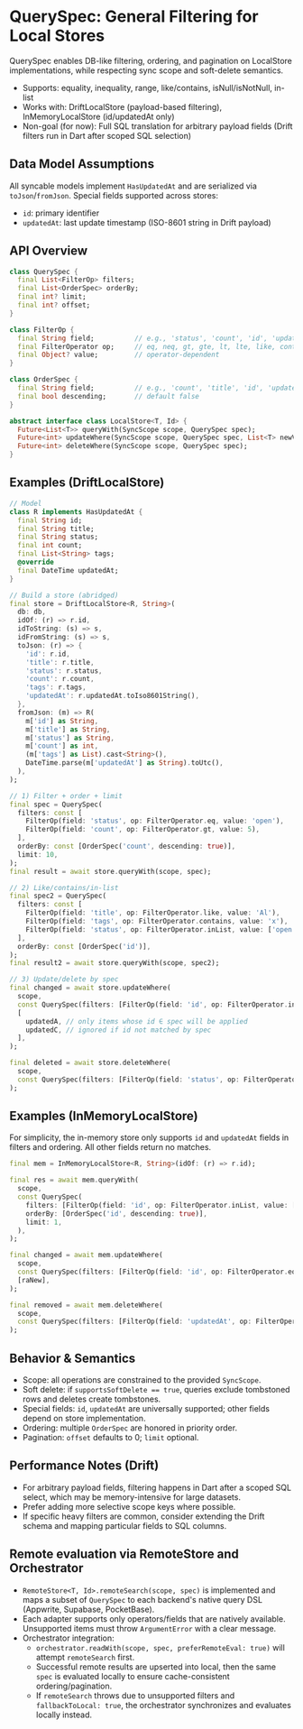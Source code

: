 # QuerySpec: General Filtering for Local Stores

QuerySpec enables DB-like filtering, ordering, and pagination on LocalStore implementations, while respecting sync scope and soft-delete semantics.

- Supports: equality, inequality, range, like/contains, isNull/isNotNull, in-list
- Works with: DriftLocalStore (payload-based filtering), InMemoryLocalStore (id/updatedAt only)
- Non-goal (for now): Full SQL translation for arbitrary payload fields (Drift filters run in Dart after scoped SQL selection)

## Data Model Assumptions

All syncable models implement `HasUpdatedAt` and are serialized via `toJson`/`fromJson`. Special fields supported across stores:

- `id`: primary identifier
- `updatedAt`: last update timestamp (ISO-8601 string in Drift payload)

## API Overview

```dart
class QuerySpec {
  final List<FilterOp> filters;
  final List<OrderSpec> orderBy;
  final int? limit;
  final int? offset;
}

class FilterOp {
  final String field;          // e.g., 'status', 'count', 'id', 'updatedAt'
  final FilterOperator op;     // eq, neq, gt, gte, lt, lte, like, contains, isNull, isNotNull, inList
  final Object? value;         // operator-dependent
}

class OrderSpec {
  final String field;          // e.g., 'count', 'title', 'id', 'updatedAt'
  final bool descending;       // default false
}

abstract interface class LocalStore<T, Id> {
  Future<List<T>> queryWith(SyncScope scope, QuerySpec spec);
  Future<int> updateWhere(SyncScope scope, QuerySpec spec, List<T> newValues);
  Future<int> deleteWhere(SyncScope scope, QuerySpec spec);
}
```

## Examples (DriftLocalStore)

```dart
// Model
class R implements HasUpdatedAt {
  final String id;
  final String title;
  final String status;
  final int count;
  final List<String> tags;
  @override
  final DateTime updatedAt;
}

// Build a store (abridged)
final store = DriftLocalStore<R, String>(
  db: db,
  idOf: (r) => r.id,
  idToString: (s) => s,
  idFromString: (s) => s,
  toJson: (r) => {
    'id': r.id,
    'title': r.title,
    'status': r.status,
    'count': r.count,
    'tags': r.tags,
    'updatedAt': r.updatedAt.toIso8601String(),
  },
  fromJson: (m) => R(
    m['id'] as String,
    m['title'] as String,
    m['status'] as String,
    m['count'] as int,
    (m['tags'] as List).cast<String>(),
    DateTime.parse(m['updatedAt'] as String).toUtc(),
  ),
);

// 1) Filter + order + limit
final spec = QuerySpec(
  filters: const [
    FilterOp(field: 'status', op: FilterOperator.eq, value: 'open'),
    FilterOp(field: 'count', op: FilterOperator.gt, value: 5),
  ],
  orderBy: const [OrderSpec('count', descending: true)],
  limit: 10,
);
final result = await store.queryWith(scope, spec);

// 2) Like/contains/in-list
final spec2 = QuerySpec(
  filters: const [
    FilterOp(field: 'title', op: FilterOperator.like, value: 'Al'),
    FilterOp(field: 'tags', op: FilterOperator.contains, value: 'x'),
    FilterOp(field: 'status', op: FilterOperator.inList, value: ['open','closed']),
  ],
  orderBy: const [OrderSpec('id')],
);
final result2 = await store.queryWith(scope, spec2);

// 3) Update/delete by spec
final changed = await store.updateWhere(
  scope,
  const QuerySpec(filters: [FilterOp(field: 'id', op: FilterOperator.inList, value: ['a','b'])]),
  [
    updatedA, // only items whose id ∈ spec will be applied
    updatedC, // ignored if id not matched by spec
  ],
);

final deleted = await store.deleteWhere(
  scope,
  const QuerySpec(filters: [FilterOp(field: 'status', op: FilterOperator.eq, value: 'archived')]),
);
```

## Examples (InMemoryLocalStore)

For simplicity, the in-memory store only supports `id` and `updatedAt` fields in filters and ordering. All other fields return no matches.

```dart
final mem = InMemoryLocalStore<R, String>(idOf: (r) => r.id);

final res = await mem.queryWith(
  scope,
  const QuerySpec(
    filters: [FilterOp(field: 'id', op: FilterOperator.inList, value: ['a','c'])],
    orderBy: [OrderSpec('id', descending: true)],
    limit: 1,
  ),
);

final changed = await mem.updateWhere(
  scope,
  const QuerySpec(filters: [FilterOp(field: 'id', op: FilterOperator.eq, value: 'a')]),
  [raNew],
);

final removed = await mem.deleteWhere(
  scope,
  const QuerySpec(filters: [FilterOp(field: 'updatedAt', op: FilterOperator.lt, value: someDate)]),
);
```

## Behavior & Semantics

- Scope: all operations are constrained to the provided `SyncScope`.
- Soft delete: if `supportsSoftDelete == true`, queries exclude tombstoned rows and deletes create tombstones.
- Special fields: `id`, `updatedAt` are universally supported; other fields depend on store implementation.
- Ordering: multiple `OrderSpec` are honored in priority order.
- Pagination: `offset` defaults to 0; `limit` optional.

## Performance Notes (Drift)

- For arbitrary payload fields, filtering happens in Dart after a scoped SQL select, which may be memory-intensive for large datasets.
- Prefer adding more selective scope keys where possible.
- If specific heavy filters are common, consider extending the Drift schema and mapping particular fields to SQL columns.

## Remote evaluation via RemoteStore and Orchestrator

- `RemoteStore<T, Id>.remoteSearch(scope, spec)` is implemented and maps a subset of `QuerySpec` to each backend's native query DSL (Appwrite, Supabase, PocketBase).
- Each adapter supports only operators/fields that are natively available. Unsupported items must throw `ArgumentError` with a clear message.
- Orchestrator integration:
  - `orchestrator.readWith(scope, spec, preferRemoteEval: true)` will attempt `remoteSearch` first.
  - Successful remote results are upserted into local, then the same `spec` is evaluated locally to ensure cache-consistent ordering/pagination.
  - If `remoteSearch` throws due to unsupported filters and `fallbackToLocal: true`, the orchestrator synchronizes and evaluates locally instead.
